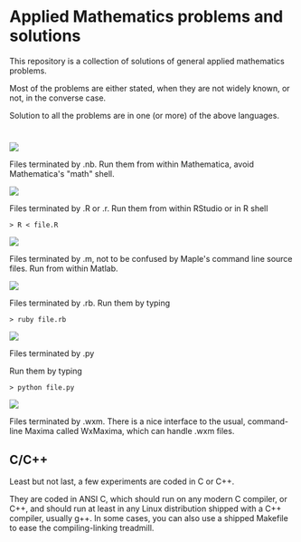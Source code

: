# Applied Mathematics problems and solutions

This repository is a collection of solutions of general applied mathematics problems.

Most of the problems are either stated, when they are not widely known, or not, in the converse case.

Solution to all the problems are in one (or more) of the above languages.

#

![](http://s24.postimg.org/e3cx78o1x/Wolfram_Mathematica9_Logo_1440x470_Trans_BG.png)

Files terminated by .nb. Run them from within Mathematica, avoid Mathematica's "math" shell.

![](http://s30.postimg.org/6hj9aj2kx/Rlogo_1.png)

Files terminated by .R or .r. Run them from within RStudio or in R shell

```
> R < file.R
```

![](http://s14.postimg.org/5roiy3lpd/Matlab.jpg)

Files terminated by .m, not to be confused by Maple's command line source files. Run from within Matlab.

![](http://s2.postimg.org/wkjcfqq0p/ruby.png)

Files terminated by .rb. Run them by typing

```
> ruby file.rb
```

![](http://s12.postimg.org/p1286xth9/260px_Python_logo_and_wordmark_svg.png)

Files terminated by .py

Run them by typing

```
> python file.py
```

![](http://s23.postimg.org/kzlvhxaw7/wxmaxima.png)

Files terminated by .wxm. There is a nice interface to the usual, command-line Maxima called WxMaxima, which can handle .wxm files.

## C/C++

Least but not last, a few experiments are coded in C or C++. 

They are coded in ANSI C, which should run on any modern C compiler, or C++, and should run at least in any Linux distribution shipped with a C++ compiler, usually g++. In some cases, you can also use a shipped Makefile to ease the compiling-linking treadmill.
